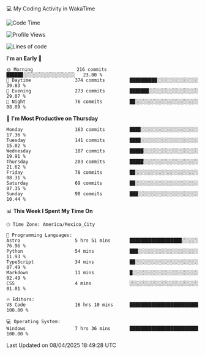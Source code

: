 💻 My Coding Activity in WakaTime
<!--START_SECTION:waka-->
![Code Time](http://img.shields.io/badge/Code%20Time-335%20hrs-blue)

![Profile Views](http://img.shields.io/badge/Profile%20Views-0-blue)

![Lines of code](https://img.shields.io/badge/From%20Hello%20World%20I%27ve%20Written-1.9%20million%20lines%20of%20code-blue)

**I'm an Early 🐤** 

```text
🌞 Morning                216 commits         ██████░░░░░░░░░░░░░░░░░░░   23.00 % 
🌆 Daytime                374 commits         ██████████░░░░░░░░░░░░░░░   39.83 % 
🌃 Evening                273 commits         ███████░░░░░░░░░░░░░░░░░░   29.07 % 
🌙 Night                  76 commits          ██░░░░░░░░░░░░░░░░░░░░░░░   08.09 % 
```
📅 **I'm Most Productive on Thursday** 

```text
Monday                   163 commits         ████░░░░░░░░░░░░░░░░░░░░░   17.36 % 
Tuesday                  141 commits         ████░░░░░░░░░░░░░░░░░░░░░   15.02 % 
Wednesday                187 commits         █████░░░░░░░░░░░░░░░░░░░░   19.91 % 
Thursday                 203 commits         █████░░░░░░░░░░░░░░░░░░░░   21.62 % 
Friday                   78 commits          ██░░░░░░░░░░░░░░░░░░░░░░░   08.31 % 
Saturday                 69 commits          ██░░░░░░░░░░░░░░░░░░░░░░░   07.35 % 
Sunday                   98 commits          ███░░░░░░░░░░░░░░░░░░░░░░   10.44 % 
```


📊 **This Week I Spent My Time On** 

```text
🕑︎ Time Zone: America/Mexico_City

💬 Programming Languages: 
Astro                    5 hrs 51 mins       ███████████████████░░░░░░   76.96 % 
Python                   54 mins             ███░░░░░░░░░░░░░░░░░░░░░░   11.93 % 
TypeScript               34 mins             ██░░░░░░░░░░░░░░░░░░░░░░░   07.49 % 
Markdown                 11 mins             █░░░░░░░░░░░░░░░░░░░░░░░░   02.49 % 
CSS                      4 mins              ░░░░░░░░░░░░░░░░░░░░░░░░░   01.01 % 

🔥 Editors: 
VS Code                  16 hrs 10 mins      █████████████████████████   100.00 % 

💻 Operating System: 
Windows                  7 hrs 36 mins       █████████████████████████   100.00 % 
```


 Last Updated on 08/04/2025 18:49:28 UTC
<!--END_SECTION:waka-->
